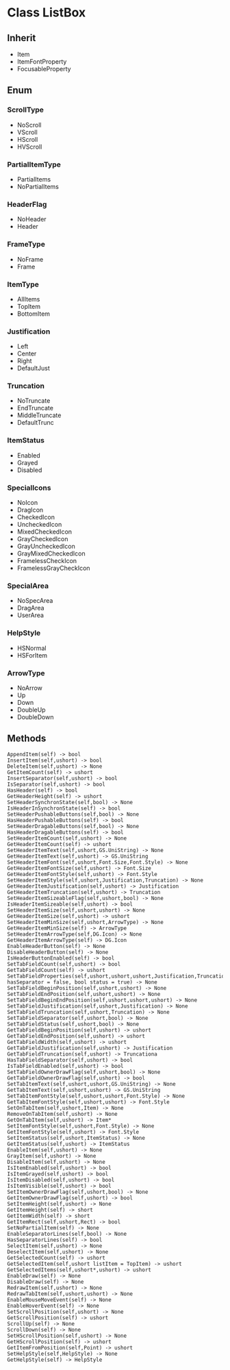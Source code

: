 # Class ListBox

## Inherit

* Item
* ItemFontProperty
* FocusableProperty

## Enum

### ScrollType

* NoScroll
* VScroll
* HScroll
* HVScroll

### PartialItemType

* PartialItems
* NoPartialItems

### HeaderFlag

* NoHeader
* Header

### FrameType

* NoFrame
* Frame

### ItemType

* AllItems
* TopItem
* BottomItem

### Justification

* Left
* Center
* Right
* DefaultJust

### Truncation

* NoTruncate
* EndTruncate
* MiddleTruncate
* DefaultTrunc

### ItemStatus

* Enabled
* Grayed
* Disabled

### SpecialIcons

* NoIcon
* DragIcon
* CheckedIcon
* UncheckedIcon
* MixedCheckedIcon
* GrayCheckedIcon
* GrayUncheckedIcon
* GrayMixedCheckedIcon
* FramelessCheckIcon
* FramelessGrayCheckIcon

### SpecialArea

* NoSpecArea
* DragArea
* UserArea

### HelpStyle

* HSNormal
* HSForItem

### ArrowType

* NoArrow
* Up
* Down
* DoubleUp
* DoubleDown

## Methods
```
AppendItem(self) -> bool
InsertItem(self,ushort) -> bool
DeleteItem(self,ushort) -> None
GetItemCount(self) -> ushort
InsertSeparator(self,ushort) -> bool
IsSeparator(self,ushort) -> bool
HasHeader(self) -> bool
GetHeaderHeight(self) -> ushort
SetHeaderSynchronState(self,bool) -> None
IsHeaderInSynchronState(self) -> bool
SetHeaderPushableButtons(self,bool) -> None
HasHeaderPushableButtons(self) -> bool
SetHeaderDragableButtons(self,bool) -> None
HasHeaderDragableButtons(self) -> bool
SetHeaderItemCount(self,ushort) -> None
GetHeaderItemCount(self) -> ushort
SetHeaderItemText(self,ushort,GS.UniString) -> None
GetHeaderItemText(self,ushort) -> GS.UniString
SetHeaderItemFont(self,ushort,Font.Size,Font.Style) -> None
GetHeaderItemFontSize(self,ushort) -> Font.Size
GetHeaderItemFontStyle(self,ushort) -> Font.Style
SetHeaderItemStyle(self,ushort,Justification,Truncation) -> None
GetHeaderItemJustification(self,ushort) -> Justification
GetHeaderItemTruncation(self,ushort) -> Truncation
SetHeaderItemSizeableFlag(self,ushort,bool) -> None
IsHeaderItemSizeable(self,ushort) -> bool
SetHeaderItemSize(self,ushort,ushort) -> None
GetHeaderItemSize(self,ushort) -> ushort
SetHeaderItemMinSize(self,ushort,ArrowType) -> None
GetHeaderItemMinSize(self) -> ArrowType
SetHeaderItemArrowType(self,DG.Icon) -> None
GetHeaderItemArrowType(self) -> DG.Icon
EnableHeaderButton(self) -> None
DisableHeaderButton(self) -> None
IsHeaderButtonEnabled(self) -> bool
SetTabFieldCount(self,ushort) -> bool
GetTabFieldCount(self) -> ushort
SetTabFieldProperties(self,ushort,ushort,ushort,Justification,Truncation,bool hasSeparator = false, bool status = true) -> None
SetTabFieldBeginPosition(self,ushort,ushort) -> None
SetTabFieldEndPosition(self,ushort,ushort) -> None
SetTabFieldBeginEndPosition(self,ushort,ushort,ushort) -> None
SetTabFieldJustification(self,ushort,Justification) -> None
SetTabFieldTruncation(self,ushort,Truncation) -> None
SetTabFieldSeparator(self,ushort,bool) -> None
SetTabFieldStatus(self,ushort,bool) -> None
GetTabFieldBeginPosition(self,ushort) -> ushort
GetTabFieldEndPosition(self,ushort) -> ushort
GetTabFieldWidth(self,ushort) -> ushort
GetTabFieldJustification(self,ushort) -> Justification
GetTabFieldTruncation(self,ushort) -> Truncationa
HasTabFieldSeparator(self,ushort) -> bool
IsTabFieldEnabled(self,ushort) -> bool
SetTabFieldOwnerDrawFlag(self,ushort,bool) -> None
GetTabFieldOwnerDrawFlag(self,ushort) -> bool
SetTabItemText(self,ushort,ushort,GS.UniString) -> None
GetTabItemText(self,ushort,ushort) -> GS.UniString
SetTabItemFontStyle(self,ushort,ushort,Font.Style) -> None
GetTabItemFontStyle(self,ushort,ushort) -> Font.Style
SetOnTabItem(self,ushort,Item) -> None
RemoveOnTabItem(self,ushort) -> None
GetOnTabItem(self,ushort) -> Item*
SetItemFontStyle(self,ushort,Font.Style) -> None
GetItemFontStyle(self,ushort) -> Font.Style
SetItemStatus(self,ushort,ItemStatus) -> None
GetItemStatus(self,ushort) -> ItemStatus
EnableItem(self,ushort) -> None
GrayItem(self,ushort) -> None
DisableItem(self,ushort) -> None
IsItemEnabled(self,ushort) -> bool
IsItemGrayed(self,ushort) -> bool
IsItemDisabled(self,ushort) -> bool
IsItemVisible(self,ushort) -> bool
SetItemOwnerDrawFlag(self,ushort,bool) -> None
GetItemOwnerDrawFlag(self,ushort) -> bool
SetItemHeight(self,ushort) -> None
GetItemHeight(self) -> short
GetItemWidth(self) -> short
GetItemRect(self,ushort,Rect) -> bool
SetNoPartialItem(self) -> None
EnableSeparatorLines(self,bool) -> None
HasSeparatorLines(self) -> bool
SelectItem(self,ushort) -> None
DeselectItem(self,ushort) -> None
GetSelectedCount(self) -> ushort
GetSelectedItem(self,ushort listItem = TopItem) -> ushort
GetSelectedItems(self,ushort*,ushort) -> ushort
EnableDraw(self) -> None
DisableDraw(self) -> None
RedrawItem(self,ushort) -> None
RedrawTabItem(self,ushort,ushort) -> None
EnableMouseMoveEvent(self) -> None
EnableHoverEvent(self) -> None
SetScrollPosition(self,ushort) -> None
GetScrollPosition(self) -> ushort
ScrollUp(self) -> None
ScrollDown(self) -> None
SetHScrollPosition(self,ushort) -> None
GetHScrollPosition(self) -> ushort
GetItemFromPosition(self,Point) -> ushort
SetHelpStyle(self,HelpStyle) -> None
GetHelpStyle(self) -> HelpStyle
```
